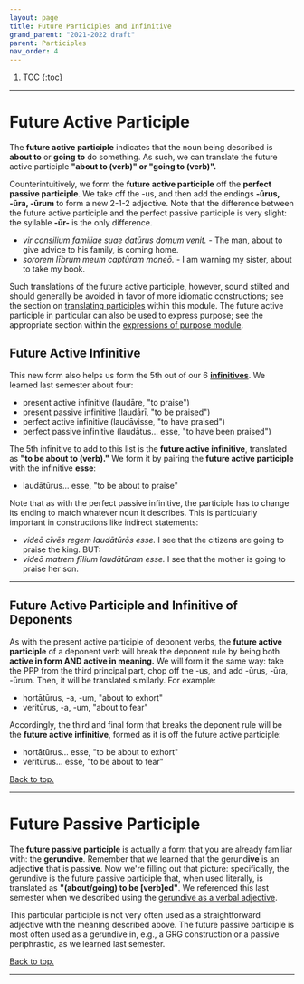```yaml
---
layout: page
title: Future Participles and Infinitive
grand_parent: "2021-2022 draft"
parent: Participles
nav_order: 4
---
```


1. TOC
{:toc}

***

# Future Active Participle

The **future active participle** indicates that the noun being described is **about to** or **going to** do something. As such, we can translate the future active participle **"about to (verb)" or "going to (verb)".**

Counterintuitively, we form the **future active participle** off the **perfect passive participle**. We take off the -us, and then add the endings **-ūrus, -ūra, -ūrum** to form a new 2-1-2 adjective. Note that the difference between the future active participle and the perfect passive participle is very slight: the syllable **-ūr-** is the only difference.

- *vir consilium familiae suae datūrus domum venit.* - The man, about to give advice to his family, is coming home.
- *sororem lībrum meum captūram moneō.* - I am warning my sister, about to take my book.

Such translations of the future active participle, however, sound stilted and should generally be avoided in favor of more idiomatic constructions; see the section on [translating participles](../tense-and-translation/#relative-tense-and-translating-participles/) within this module. The future active participle in particular can also be used to express purpose; see the appropriate section within the [expressions of purpose module](../../12-purpose).

## Future Active Infinitive

This new form also helps us form the 5th out of our 6 [**infinitives**](../../04-verbal-nouns-and-adjectives/infinitives/). We learned last semester about four:
- present active infinitive (laudāre, "to praise")
- present passive infinitive (laudārī, "to be praised")
- perfect active infinitive (laudāvisse, "to have praised")
- perfect passive infinitive (laudātus... esse, "to have been praised")

The 5th infinitive to add to this list is the **future active infinitive**, translated as **"to be about to (verb)."** We form it by pairing the **future active participle** with the infinitive **esse**:
- laudātūrus... esse, "to be about to praise"

Note that as with the perfect passive infinitive, the participle has to change its ending to match whatever noun it describes. This is particularly important in constructions like indirect statements:
- *videō cīvēs regem laudātūrōs esse.* I see that the citizens are going to praise the king. BUT:
- *videō matrem fīlium laudātūram esse.* I see that the mother is going to praise her son.

***

## Future Active Participle and Infinitive of Deponents

As with the present active participle of deponent verbs, the **future active participle** of a deponent verb will break the deponent rule by being both **active in form AND active in meaning.** We will form it the same way: take the PPP from the third principal part, chop off the -us, and add -ūrus, -ūra, -ūrum. Then, it will be translated similarly. For example:

- hortātūrus, -a, -um, "about to exhort"
- veritūrus, -a, -um, "about to fear"

Accordingly, the third and final form that breaks the deponent rule will be the **future active infinitive**, formed as it is off the future active participle:

- hortātūrus... esse, "to be about to exhort"
- veritūrus... esse, "to be about to fear"

[Back to top.](#top)

***

# Future Passive Participle

The **future passive participle** is actually a form that you are already familiar with: the **gerundive**. Remember that we learned that the gerund**ive** is an adject**ive** that is pass**ive**. Now we're filling out that picture: specifically, the gerundive is the future passive participle that, when used literally, is translated as **"(about/going) to be [verb]ed"**. We referenced this last semester when we described using the [gerundive as a verbal adjective](../../04-verbal-nouns-and-adjectives/gerunds-and-gerundives/#gerundive-as-verbal-adjective).

This particular participle is not very often used as a straightforward adjective with the meaning described above. The future passive participle is most often used as a gerundive in, e.g., a GRG construction or a passive periphrastic, as we learned last semester.

[Back to top.](#top)

***
